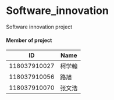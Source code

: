 # Software_innovation
Software innovation project


#### Member of project 
| ID | Name |
| --- | --- |
| 118037910027  |  柯学翰 | 
| 118037910056 | 路旭 |
| 118037910070  | 张文浩 |

      
        
       


